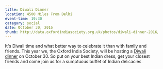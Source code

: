 ```yaml
---
title: Diwali Dinner
location: 4500 Miles From Delhi
event-time: 19:30
category: social
date: October 30, 2016
thumb: http://data.oxfordindiasociety.org.uk/photos/diwali-dinner-2016/diwali-dinner-2016.jpg
---
```


It's Diwali time and what better way to celebrate it than with family and friends. This year we, the Oxford India Society, will be hosting a [Diwali dinner](https://www.facebook.com/events/1633691696931254/) on October 30. So put on your best Indian dress, get your closest friends and come join us for a sumptuous buffet of Indian delicacies. 
